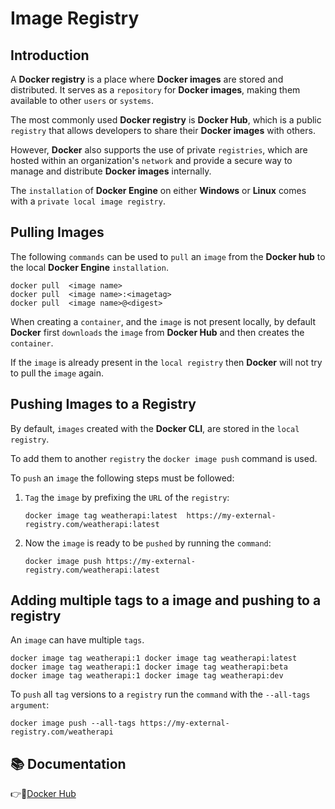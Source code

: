# Image Registry

## Introduction

A **Docker registry** is a place where **Docker images** are stored and distributed. It serves as a `repository` for **Docker images**, making them available to other `users` or `systems`. 

The most commonly used **Docker registry** is **Docker Hub**, which is a public `registry` that allows developers to share their **Docker images** with others. 

However, **Docker** also supports the use of private `registries`, which are hosted within an organization's `network` and provide a secure way to manage and distribute **Docker images** internally.

The `installation` of **Docker Engine** on either **Windows** or **Linux** comes with a `private local image registry`. 

## Pulling Images

The following `commands` can be used to `pull` an `image` from the **Docker hub** to the local **Docker Engine** `installation`.

```
docker pull  <image name>
docker pull  <image name>:<imagetag>
docker pull  <image name>@<digest>
```

When creating a `container`, and the `image` is not present locally, by default **Docker** first 
`downloads` the `image` from **Docker Hub** and then creates the `container`.

If the `image` is already present in the `local registry` then **Docker** will not try to pull the `image` again.

## Pushing Images to a Registry

By default, `images` created with the **Docker CLI**, are stored in the `local registry`.

To add them to another `registry` the `docker image push` command is used.

To `push` an `image` the following steps must be followed:

1. `Tag` the `image` by prefixing the `URL` of the `registry`:
    ```
    docker image tag weatherapi:latest  https://my-external-registry.com/weatherapi:latest
    ```
2. Now the `image` is ready to be `pushed` by running the `command`:
    ```
    docker image push https://my-external-registry.com/weatherapi:latest
    ```

## Adding multiple tags to a image and pushing to a registry

An `image` can have multiple `tags`.

```
docker image tag weatherapi:1 docker image tag weatherapi:latest
docker image tag weatherapi:1 docker image tag weatherapi:beta
docker image tag weatherapi:1 docker image tag weatherapi:dev
```

To `push` all `tag` versions to a `registry` run the `command` with the `--all-tags` `argument`:
```
docker image push --all-tags https://my-external-registry.com/weatherapi
```

## :books: Documentation

:point_right::link:[Docker Hub](https://hub.docker.com/)
